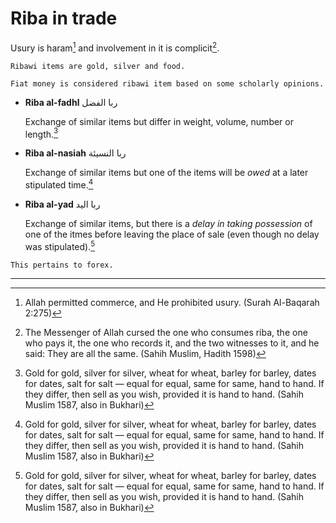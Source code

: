# Riba in trade

Usury is haram[^1] and involvement in it is complicit[^2].

~~~admonish note title="Ribawi items"
Ribawi items are gold, silver and food.

Fiat money is considered ribawi item based on some scholarly opinions.
~~~

* **Riba al-fadhl** ربا الفضل

    Exchange of similar items but differ in weight, volume, number or length.[^3]

* **Riba al-nasiah** ربا النسيئة

    Exchange of similar items but one of the items will be _owed_ at a later stipulated time.[^3]

* **Riba al-yad** ربا اليد

    Exchange of similar items, but there is a _delay in taking possession_ of one of the itmes before leaving the place of sale (even though no delay was stipulated).[^3]

~~~admonish note
This pertains to forex.
~~~

---

[^1]: Allah permitted commerce, and He prohibited usury. (Surah Al-Baqarah 2:275)

[^2]: The Messenger of Allah cursed the one who consumes riba, the one who pays it, the one who records it, and the two witnesses to it, and he said: They are all the same. (Sahih Muslim, Hadith 1598)

[^3]: Gold for gold, silver for silver, wheat for wheat, barley for barley, dates for dates, salt for salt — equal for equal, same for same, hand to hand. If they differ, then sell as you wish, provided it is hand to hand. (Sahih Muslim 1587, also in Bukhari)
